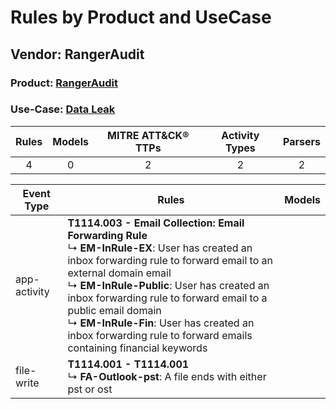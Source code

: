 Rules by Product and UseCase
============================
Vendor: RangerAudit
-------------------
### Product: [RangerAudit](../ds_rangeraudit_rangeraudit.md)
### Use-Case: [Data Leak](../../../../UseCases/uc_data_leak.md)

| Rules | Models | MITRE ATT&CK® TTPs | Activity Types | Parsers |
|:-----:|:------:|:------------------:|:--------------:|:-------:|
|   4   |   0    |         2          |       2        |    2    |

| Event Type   | Rules    | Models |
| ---- | ---- | ------ |
| app-activity | <b>T1114.003 - Email Collection: Email Forwarding Rule</b><br> ↳ <b>EM-InRule-EX</b>: User has created an inbox forwarding rule to forward email to an external domain email<br> ↳ <b>EM-InRule-Public</b>: User has created an inbox forwarding rule to forward email to a public email domain<br> ↳ <b>EM-InRule-Fin</b>: User has created an inbox forwarding rule to forward emails containing financial keywords |        |
| file-write   | <b>T1114.001 - T1114.001</b><br> ↳ <b>FA-Outlook-pst</b>: A file ends with either  pst or ost    |        |